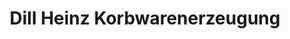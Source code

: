 ---
title: "Dill Heinz Korbwarenerzeugung"
url: /wien/dill-heinz-korbwarenerzeugung/
shop: Allgemein
---